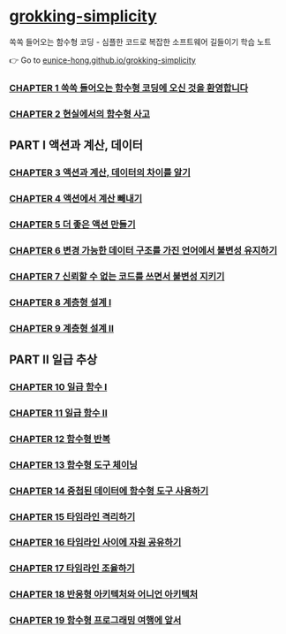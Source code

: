 
# [grokking-simplicity][official-site]
쏙쏙 들어오는 함수형 코딩 - 심플한 코드로 복잡한 소프트웨어 길들이기 학습 노트

👉 Go to [eunice-hong.github.io/grokking-simplicity](https://eunice-hong.github.io/grokking-simplicity)

### [CHAPTER 1 쏙쏙 들어오는 함수형 코딩에 오신 것을 환영합니다][under-construction]

### [CHAPTER 2 현실에서의 함수형 사고][under-construction]

## PART I 액션과 계산, 데이터

### [CHAPTER 3 액션과 계산, 데이터의 차이를 알기][under-construction]

### [CHAPTER 4 액션에서 계산 빼내기][under-construction]

### [CHAPTER 5 더 좋은 액션 만들기][under-construction]

### [CHAPTER 6 변경 가능한 데이터 구조를 가진 언어에서 불변성 유지하기][under-construction]

### [CHAPTER 7 신뢰할 수 없는 코드를 쓰면서 불변성 지키기][under-construction]

### [CHAPTER 8 계층형 설계 I][under-construction]

### [CHAPTER 9 계층형 설계 II][under-construction]

## PART II 일급 추상

### [CHAPTER 10 일급 함수 I][under-construction]

### [CHAPTER 11 일급 함수 II][under-construction]

### [CHAPTER 12 함수형 반복][under-construction]

### [CHAPTER 13 함수형 도구 체이닝][under-construction]

### [CHAPTER 14 중첩된 데이터에 함수형 도구 사용하기][under-construction]

### [CHAPTER 15 타임라인 격리하기][under-construction]

### [CHAPTER 16 타임라인 사이에 자원 공유하기][under-construction]

### [CHAPTER 17 타임라인 조율하기][under-construction]

### [CHAPTER 18 반응형 아키텍처와 어니언 아키텍처][under-construction]

### [CHAPTER 19 함수형 프로그래밍 여행에 앞서][under-construction]

[official-site]: https://grokkingsimplicity.com/
[under-construction]: a "🚧 준비 중 🚧"
